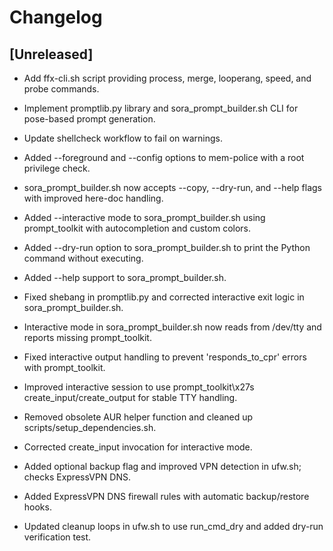 # Changelog
## [Unreleased]
- Add ffx-cli.sh script providing process, merge, looperang, speed, and probe commands.
- Implement promptlib.py library and sora_prompt_builder.sh CLI for pose-based prompt generation.
- Update shellcheck workflow to fail on warnings.
- Added --foreground and --config options to mem-police with a root privilege check.
- sora_prompt_builder.sh now accepts --copy, --dry-run, and --help flags with improved here-doc handling.
- Added --interactive mode to sora_prompt_builder.sh using prompt_toolkit with autocompletion and custom colors.
- Added --dry-run option to sora_prompt_builder.sh to print the Python command without executing.
- Added --help support to sora_prompt_builder.sh.
- Fixed shebang in promptlib.py and corrected interactive exit logic in sora_prompt_builder.sh.
- Interactive mode in sora_prompt_builder.sh now reads from /dev/tty and reports missing prompt_toolkit.
- Fixed interactive output handling to prevent 'responds_to_cpr' errors with prompt_toolkit.
- Improved interactive session to use prompt_toolkit\x27s create_input/create_output for stable TTY handling.
- Removed obsolete AUR helper function and cleaned up scripts/setup_dependencies.sh.

- Corrected create_input invocation for interactive mode.
- Added optional backup flag and improved VPN detection in ufw.sh; checks ExpressVPN DNS.
- Added ExpressVPN DNS firewall rules with automatic backup/restore hooks.
- Updated cleanup loops in ufw.sh to use run_cmd_dry and added dry-run verification test.
